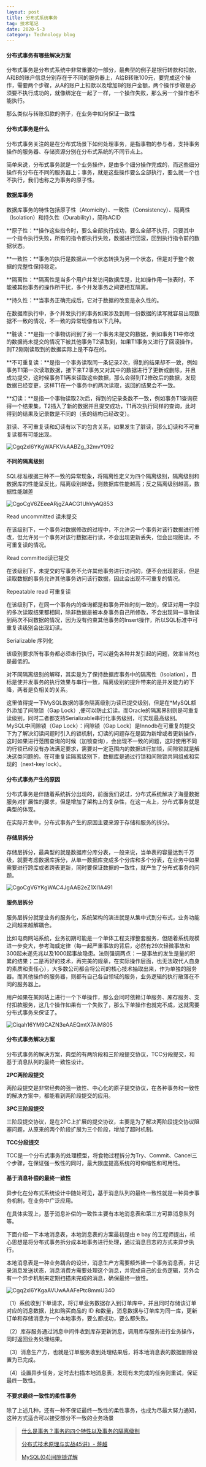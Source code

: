 ```yaml
---
layout: post
title: 分布式系统事务
tag: 技术笔记
date: 2020-5-3
category: Technology blog
---
```

#### 分布式事务有哪些解决方案

分布式事务是分布式系统中非常重要的一部分，最典型的例子是银行转款和扣款，A和B的账户信息分别存在于不同的服务器上，A给B转账100元，要完成这个操作，需要两个步骤，从A的账户上扣款以及增加B的账户金额，两个操作步骤是必须要不执行成功的，就像绑定在一起了一样，一个操作失败，那么另一个操作也不能执行。

那么类似与转账扣款的例子，在业务中如何保证一致性

#### 分布式事务是什么

分布式事务关注的是在分布式场景下如何处理事务，是指事物的参与者，支持事务操作的服务器、存储资源分别在分布式系统的不同节点上。

简单来说，分布式事务就是一个业务操作，是由多个细分操作完成的，而这些细分操作有分布在不同的服务器上；事务，就是这些操作要么全部执行，要么就一个也不执行，我们也称之为事务的原子性。

#### 数据库事务

数据库事务的特性包括原子性（Atomicity）、一致性（Consistency）、隔离性（lsolation）和持久性（Durability），简称ACID

**原子性：**操作这些指令时，要么全部执行成功，要么全部不执行，只要其中一个指令执行失败，所有的指令都执行失败，数据进行回滚，回到执行指令前的数据状态。

**一致性：**事务的执行是数据从一个状态转换为另一个状态，但是对于整个数据的完整性保持稳定。

**隔离性：**隔离性是当多个用户并发访问数据库是，比如操作用一张表时，不能被其他事务的操作所干扰，多个并发事务之间要相互隔离。

**持久性：**当事务正确完成后，它对于数据的改变是永久性的。

在数据库执行中，多个并发执行的事务如果涉及到用一份数据的读写就容易出现数据不一致的情况，不一致的异常现像有以下几种。

**脏读：**是指一个事物访问到了另一个事务未提交的数据，例如事务T1中修改的数据尚未提交的情况下被其他事务T2读取到，如果T1事务又进行了回滚操作，则T2刚刚读取到的数据实际上是不存在的。

**不可重复读：**是指一个事务读取同一条记录2次，得到的结果却不一致，例如事务T1第一次读取数据，接下来T2事务又对其中的数据进行了更新或删除，并且成功提交，这时候事务T1再来读取这些数据，那么会得到T2修改后的数据，发现数据已经变更，这样T1在一个事务中的两次读取，返回的结果会不一致。

**幻读：**是指一个事物读取2次后，得到的记录条数不一致，例如事务T1查询获得一个结果集，T2插入了新的数据并且提交成功，T1再次执行同样的查询，此时得到的结果及记录数是不同的（表的结构已经改变）。

脏读、不可重复读和幻读有以下的包含关系，如果发生了脏读，那么幻读和不可重复读都有可能出现。

![Cgq2xl6YKgWAFKVkAABZg_32mvY092](Cgq2xl6YKgWAFKVkAABZg_32mvY092.png)

#### 不同的隔离级别

SQL标准根据三种不一致的异常现象，将隔离性定义为四个隔离级别，隔离级别和数据库的性能呈反比，隔离级别越低，则数据库性能越高；反之隔离级别越高，数据性能越差

![CgoCgV6ZEeeARjgZAACG1UhVyAQ853](CgoCgV6ZEeeARjgZAACG1UhVyAQ853.png)

Read uncommitted 读未提交

在该级别下，一个事务对数据修改的过程中，不允许另一个事务对该行数据进行修改，但允许另一个事务对该行数据进行读，不会出现更新丢失，但会出现脏读，不可重复读的情况。

Read committed读已提交

在该级别下，未提交的写事务不允许其他事务进行访问的，便不会出现脏读，但是读取数据的事务允许其他事务访问该行数据，因此会出现不可重复的情况。

Repeatable read 可重复读

在该级别下，在同一个事务内的查询都是和事务开始时刻一致的，保证对用一字段的多次读取结果都相同，除非数据是被本身事务自己所修改，不会出现同一事物读到两次不同数据的情况，因为没有约束其他事务的Insert操作，所以SQL标准中可重复读级别会出现幻读。

Serializable 序列化

该级别要求所有事务都必须串行执行，可以避免各种并发引起的问题，效率当然也是最低的。

对不同隔离级别的解释，其实是为了保持数据库事务中的隔离性（Isolation），目标是使并发事务的执行效果与串行一致，隔离级别的提升带来的是并发能力的下降，两者是负相关的关系。

这里值得提一下MySQL数据的事务隔离级别为读已提交级别，但是在*MySQL额外添加了间隙锁（Gap Lock）,便可以防止幻读。而Oracle的隔离界别则是可重复读级别，同时二者都支持Serializable串行化事务级别，可实现最高级别。
MySQL中间隙锁（Gap Lock）：间隙锁（Gap Lock）是Innodb在可重复的提交下为了解决幻读问题时引入的锁机制，幻读的问题存在是因为新增或者更新操作，这时如果进行范围查询的时候（加锁查询），会出现不一致的问题，这时使用不同的行锁已经没有办法满足要求，需要对一定范围内的数据进行加锁，间隙锁就是解决这类问题的。在可重复读隔离级别下，数据库是通过行锁和间隙锁共同组成和实现的（next-key lock）。

#### 分布式事务产生的原因

分布式事务是伴随着系统拆分出现的，前面我们说过，分布式系统解决了海量数据服务对扩展性的要求，但是增加了架构上的复杂性，在这一点上，分布式事务就是典型的体现。

在实际开发中，分布式事务产生的原因主要来源于存储和服务的拆分。

#### 存储层拆分

存储层拆分，最典型的就是数据库分库分表，一般来说，当单表的容量达到千万级，就要考虑数据库拆分，从单一数据库变成多个分库和多个分表，在业务中如果需要进行跨库或者跨表更新，同时要保证数据的一致性，就产生了分布式事务的问题。



![CgoCgV6YKgWAC4JgAAB2eZ1XI1A491](CgoCgV6YKgWAC4JgAAB2eZ1XI1A491.png)

#### 服务层拆分

服务层拆分就是业务的服务化，系统架构的演进就是从集中式到分布式，业务功能之间越来越解耦合。

比如电商网站系统，业务初期可能是一个单体工程支撑整套服务，但随着系统规模进一步变大，参考海威定律（每一起严重事故的背后，必然有29次轻微事故和300起未遂先兆以及1000起事故隐患。法则强调两点：一是事故的发生是量的积累的结果；二是再好的技术，再完美的规章，在实际操作层面，也无法取代人自身的素质和责任心），大多数公司都会将公司的核心技术抽取出来，作为单独的服务器。而其他操作的服务器，则都有自己各自领域的服务，业务逻辑的执行散落在不同的服务器上。

用户如果在某网站上进行一个下单操作，那么会同时依赖订单服务、库存服务、支付扣款服务，这几个操作如果有一个失败了，那么下单操作也就完不成，这就需要分布式事务来保证了。

![Ciqah16YM9CAZN3eAAEQmtX7AiM805](Ciqah16YM9CAZN3eAAEQmtX7AiM805.png)

#### 分布式事务解决方案

分布式事务的解决方案，典型的有两阶段和三阶段提交协议，TCC分段提交，和基于消息队列的最终一致性设计。

**2PC两阶段提交**

两阶段提交是非常经典的强一致性、中心化的原子提交协议，在各种事务和一致性的解决方案中，都能看到两阶段提交的应用。

**3PC三阶段提交**

三阶段提交协议，是在2PC上扩展的提交协议，主要是为了解决两阶段提交协议阻塞问题，从原来的两个阶段扩展为三个阶段，增加了超时机制。

**TCC分段提交**

TCC是一个分布式事务的处理模型，将食物过程拆分为Try、Commit、Cancel三个步骤，在保证强一致性的同时，最大限度提高系统的可伸缩性和可用性。

#### 基于消息补偿的最终一致性

异步化在分布式系统设计中随处可见，基于消息队列的最终一致性就是一种异步事务机制，在业务中广泛应用。

在具体实现上，基于消息补偿的一致性主要有本地消息表和第三方可靠消息队列等。

下面介绍一下本地消息表，本地消息表的方案最初是由 e bay 的工程师提出，核心思想是将分布式事务拆分成本地事务进行处理，通过消息日志的方式来异步执行。

本地消息表是一种业务耦合的设计，消息生产方需要额外建一个事务消息表，并记录消息发送状态，消息消费方需要处理这个消息，并完成自己的业务逻辑，另外会有一个异步机制来定期扫描未完成的消息，确保最终一致性。

![Cgq2xl6YKgaAVUwAAAFePtc8mmU340](Cgq2xl6YKgaAVUwAAAFePtc8mmU340.png)

（1）系统收到下单请求，将订单业务数据存入到订单库中，并且同时存储该订单对应的消息数据，比如购买商品的 ID 和数量，消息数据与订单库为同一库，更新订单和存储消息为一个本地事务，要么都成功，要么都失败。

（2）库存服务通过消息中间件收到库存更新消息，调用库存服务进行业务操作，同时返回业务处理结果。

（3）消息生产方，也就是订单服务收到处理结果后，将本地消息表的数据删除设置为已完成。

（4）设置异步任务，定时去扫描本地消息表，发现有未完成的任务则重试，保证最终一致性。

#### 不要求最终一致性的柔性事务

除了上述几种，还有一种不保证最终一致性的柔性事务，也成为尽最大努力通知，这种方式适合可以接受部分不一致的业务场景



> [什么是事务？事务的四个特性以及事务的隔离级别](https://www.cnblogs.com/Kevin-ZhangCG/p/9038371.html)
>
> [分布式技术原理与实战45讲》- 蒋越](https://kaiwu.lagou.com/course/courseInfo.htm?courseId=69#/content)
>
> [MySQL(04)间隙锁详解](https://www.jianshu.com/p/32904ee07e56)